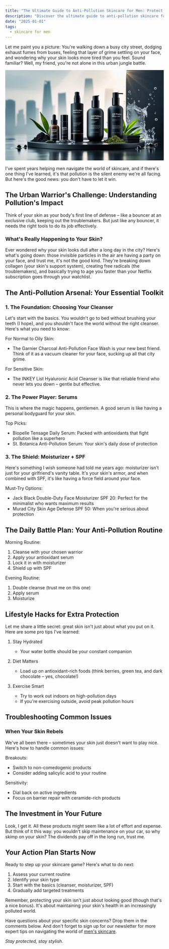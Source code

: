 ```yaml
---
title: "The Ultimate Guide to Anti-Pollution Skincare for Men: Protect Your Skin in Style"
description: "Discover the ultimate guide to anti-pollution skincare for men. Learn expert tips, product recommendations, and daily routines to protect your skin from urban environmental damage while maintaining your style."
date: "2025-01-01"
tags:
  - skincare for men
---
```


Let me paint you a picture: You're walking down a busy city street, dodging exhaust fumes from buses, feeling that layer of grime settling on your face, and wondering why your skin looks more tired than you feel. Sound familiar? Well, my friend, you're not alone in this urban jungle battle.

![The Ultimate Guide to Anti-Pollution Skincare for Men: Protect Your Skin in Style](anti-pollution-skincare-for-men.webp)

I've spent years helping men navigate the world of skincare, and if there's one thing I've learned, it's that pollution is the silent enemy we're all facing. But here's the good news: you don't have to let it win.

## The Urban Warrior's Challenge: Understanding Pollution's Impact

Think of your skin as your body's first line of defense – like a bouncer at an exclusive club, keeping out the troublemakers. But just like any bouncer, it needs the right tools to do its job effectively.

### What's Really Happening to Your Skin?

Ever wondered why your skin looks dull after a long day in the city? Here's what's going down: those invisible particles in the air are having a party on your face, and trust me, it's not the good kind. They're breaking down collagen (your skin's support system), creating free radicals (the troublemakers), and basically trying to age you faster than your Netflix subscription goes through your watchlist.

<!--[Insert infographic showing pollution particles and their effects on skin]-->

## The Anti-Pollution Arsenal: Your Essential Toolkit

### 1. The Foundation: Choosing Your Cleanser

Let's start with the basics. You wouldn't go to bed without brushing your teeth (I hope), and you shouldn't face the world without the right cleanser. Here's what you need to know:

For Normal to Oily Skin:
- The Garnier Charcoal Anti-Pollution Face Wash is your new best friend. Think of it as a vacuum cleaner for your face, sucking up all that city grime.

For Sensitive Skin:
- The INKEY List Hyaluronic Acid Cleanser is like that reliable friend who never lets you down – gentle but effective.

### 2. The Power Player: Serums

This is where the magic happens, gentlemen. A good serum is like having a personal bodyguard for your skin.

Top Picks:
- Biopelle Tensage Daily Serum: Packed with antioxidants that fight pollution like a superhero
- St. Botanica Anti-Pollution Serum: Your skin's daily dose of protection

### 3. The Shield: Moisturizer + SPF

Here's something I wish someone had told me years ago: moisturizer isn't just for your girlfriend's vanity table. It's your skin's armor, and when combined with SPF, it's like having a force field around your face.

Must-Try Options:
- Jack Black Double-Duty Face Moisturizer SPF 20: Perfect for the minimalist who wants maximum results
- Murad City Skin Age Defense SPF 50: When you're serious about protection

## The Daily Battle Plan: Your Anti-Pollution Routine

Morning Routine:
1. Cleanse with your chosen warrior
2. Apply your antioxidant serum
3. Lock it in with moisturizer
4. Shield up with SPF

Evening Routine:
1. Double cleanse (trust me on this one)
2. Apply serum
3. Moisturize

<!--[Insert routine infographic]-->

## Lifestyle Hacks for Extra Protection

Let me share a little secret: great skin isn't just about what you put on it. Here are some pro tips I've learned:

1. Stay Hydrated
   - Your water bottle should be your constant companion

2. Diet Matters
   - Load up on antioxidant-rich foods (think berries, green tea, and dark chocolate – yes, chocolate!)

3. Exercise Smart
   - Try to work out indoors on high-pollution days
   - If you're exercising outside, avoid peak pollution hours

## Troubleshooting Common Issues

### When Your Skin Rebels

We've all been there – sometimes your skin just doesn't want to play nice. Here's how to handle common issues:

Breakouts:
- Switch to non-comedogenic products
- Consider adding salicylic acid to your routine

Sensitivity:
- Dial back on active ingredients
- Focus on barrier repair with ceramide-rich products

## The Investment in Your Future

Look, I get it. All these products might seem like a lot of effort and expense. But think of it this way: you wouldn't skip maintenance on your car, so why skimp on your skin? The dividends pay off in the long run, trust me.

## Your Action Plan Starts Now

Ready to step up your skincare game? Here's what to do next:

1. Assess your current routine
2. Identify your skin type
3. Start with the basics (cleanser, moisturizer, SPF)
4. Gradually add targeted treatments

Remember, protecting your skin isn't just about looking good (though that's a nice bonus). It's about maintaining your skin's health in an increasingly polluted world.

Have questions about your specific skin concerns? Drop them in the comments below. And don't forget to sign up for our newsletter for more expert tips on navigating the world of [men's skincare](/blog/skincare-for-men/).

*Stay protected, stay stylish.*